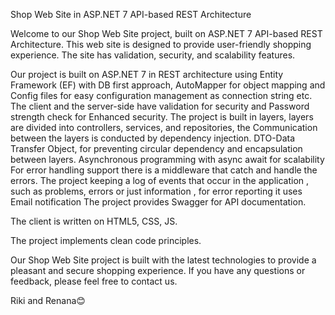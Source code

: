 Shop Web Site in ASP.NET 7 API-based REST Architecture

Welcome to our Shop Web Site project, built on ASP.NET 7 API-based REST Architecture. 
This web site is designed to provide user-friendly shopping experience. The site has validation, security, and scalability features. 

Our project is built on ASP.NET 7  in REST architecture using Entity Framework (EF) with DB first approach,
AutoMapper for object mapping and Config files for easy configuration management as connection string etc. 
The client and the server-side have validation for security and Password strength check for Enhanced security.
The project is built in layers, layers are divided into controllers, services, and repositories, 
the Communication between the layers is conducted by dependency injection.
DTO-Data Transfer Object, for preventing circular dependency and encapsulation between layers.
Asynchronous programming with async await for scalability
For error handling support there is a middleware that catch and handle the errors.
The project keeping a log of events that occur in  the application , such as problems, errors or just information ,
for error reporting it uses Email notification
The project provides Swagger for API documentation.

The client is written on HTML5, CSS, JS. 

The project implements clean code principles. 

Our Shop Web Site project is built with the latest technologies to provide a pleasant and secure shopping experience.
If you have any questions or feedback, please feel free to contact us.

Riki and Renana😊
